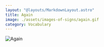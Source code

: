 ```yaml
---
layout: "@layouts/MarkdownLayout.astro"
title: Again
image: ./assets/images-of-signs/again.gif
category: Vocabulary
---
```


![Again](@signs/again.gif)
